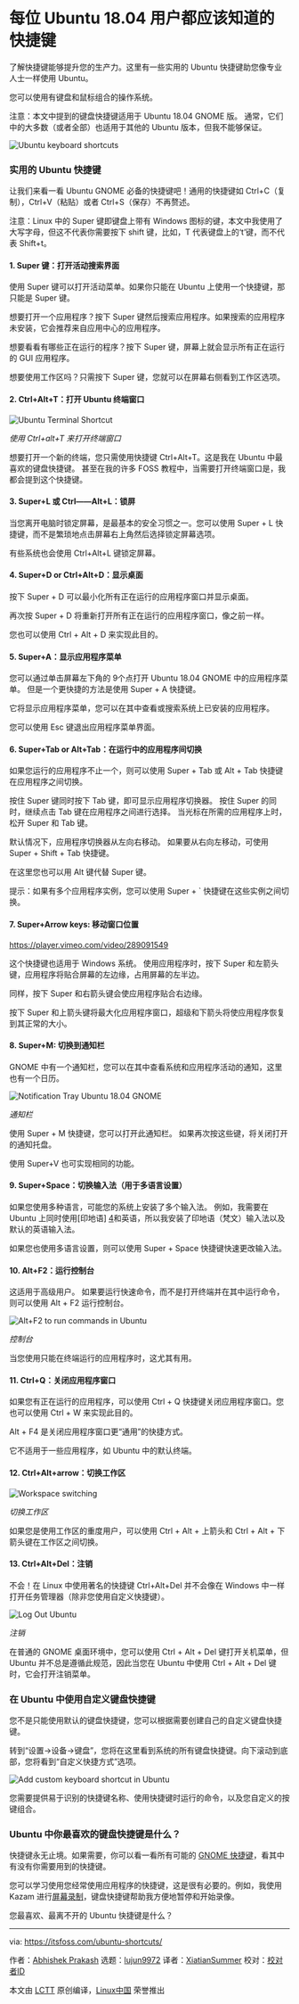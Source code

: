每位 Ubuntu 18.04 用户都应该知道的快捷键
======
了解快捷键能够提升您的生产力。这里有一些实用的 Ubuntu 快捷键助您像专业人士一样使用 Ubuntu。

您可以使用有键盘和鼠标组合的操作系统。

注意：本文中提到的键盘快捷键适用于 Ubuntu 18.04 GNOME 版。 通常，它们中的大多数（或者全部）也适用于其他的 Ubuntu 版本，但我不能够保证。

![Ubuntu keyboard shortcuts][1]

### 实用的 Ubuntu 快捷键

让我们来看一看 Ubuntu GNOME 必备的快捷键吧！通用的快捷键如 Ctrl+C（复制），Ctrl+V（粘贴）或者 Ctrl+S（保存）不再赘述。

注意：Linux 中的 Super 键即键盘上带有 Windows 图标的键，本文中我使用了大写字母，但这不代表你需要按下 shift 键，比如，T 代表键盘上的‘t’键，而不代表 Shift+t。

#### 1\. Super 键：打开活动搜索界面

使用 Super 键可以打开活动菜单。如果你只能在 Ubuntu 上使用一个快捷键，那只能是 Super 键。

想要打开一个应用程序？按下 Super 键然后搜索应用程序。如果搜索的应用程序未安装，它会推荐来自应用中心的应用程序。

想要看看有哪些正在运行的程序？按下 Super 键，屏幕上就会显示所有正在运行的 GUI 应用程序。

想要使用工作区吗？只需按下 Super 键，您就可以在屏幕右侧看到工作区选项。

#### 2\. Ctrl+Alt+T：打开 Ubuntu 终端窗口

![Ubuntu Terminal Shortcut][2]

*使用 Ctrl+alt+T 来打开终端窗口*

想要打开一个新的终端，您只需使用快捷键 Ctrl+Alt+T。这是我在 Ubuntu 中最喜欢的键盘快捷键。 甚至在我的许多 FOSS 教程中，当需要打开终端窗口是，我都会提到这个快捷键。

#### 3\. Super+L 或 Ctrl——Alt+L：锁屏

当您离开电脑时锁定屏幕，是最基本的安全习惯之一。您可以使用 Super + L 快捷键，而不是繁琐地点击屏幕右上角然后选择锁定屏幕选项。

有些系统也会使用 Ctrl+Alt+L 键锁定屏幕。

#### 4\. Super+D or Ctrl+Alt+D：显示桌面

按下 Super + D 可以最小化所有正在运行的应用程序窗口并显示桌面。

再次按 Super + D 将重新打开所有正在运行的应用程序窗口，像之前一样。

您也可以使用 Ctrl + Alt + D 来实现此目的。

#### 5\. Super+A：显示应用程序菜单

您可以通过单击屏幕左下角的 9个点打开 Ubuntu 18.04 GNOME 中的应用程序菜单。 但是一个更快捷的方法是使用 Super + A 快捷键。

它将显示应用程序菜单，您可以在其中查看或搜索系统上已安装的应用程序。

您可以使用 Esc 键退出应用程序菜单界面。

#### 6\. Super+Tab or Alt+Tab：在运行中的应用程序间切换

如果您运行的应用程序不止一个，则可以使用 Super + Tab 或 Alt + Tab 快捷键在应用程序之间切换。

按住 Super 键同时按下 Tab 键，即可显示应用程序切换器。 按住 Super 的同时，继续点击 Tab 键在应用程序之间进行选择。 当光标在所需的应用程序上时，松开 Super 和 Tab 键。

默认情况下，应用程序切换器从左向右移动。 如果要从右向左移动，可使用 Super + Shift + Tab 快捷键。

在这里您也可以用 Alt 键代替 Super 键。

提示：如果有多个应用程序实例，您可以使用 Super + \` 快捷键在这些实例之间切换。

#### 7\. Super+Arrow keys: 移动窗口位置

<https://player.vimeo.com/video/289091549>

这个快捷键也适用于 Windows 系统。 使用应用程序时，按下 Super 和左箭头键，应用程序将贴合屏幕的左边缘，占用屏幕的左半边。

同样，按下 Super 和右箭头键会使应用程序贴合右边缘。

按下 Super 和上箭头键将最大化应用程序窗口，超级和下箭头将使应用程序恢复到其正常的大小。

#### 8\. Super+M: 切换到通知栏

GNOME 中有一个通知栏，您可以在其中查看系统和应用程序活动的通知，这里也有一个日历。

![Notification Tray Ubuntu 18.04 GNOME][3]

*通知栏*

使用 Super + M 快捷键，您可以打开此通知栏。 如果再次按这些键，将关闭打开的通知托盘。

使用 Super+V 也可实现相同的功能。

#### 9\. Super+Space：切换输入法（用于多语言设置）

如果您使用多种语言，可能您的系统上安装了多个输入法。 例如，我需要在 Ubuntu 上同时使用[印地语] [4]和英语，所以我安装了印地语（梵文）输入法以及默认的英语输入法。

如果您也使用多语言设置，则可以使用 Super + Space 快捷键快速更改输入法。

#### 10\. Alt+F2：运行控制台

这适用于高级用户。 如果要运行快速命令，而不是打开终端并在其中运行命令，则可以使用 Alt + F2 运行控制台。

![Alt+F2 to run commands in Ubuntu][5]

*控制台*

当您使用只能在终端运行的应用程序时，这尤其有用。

#### 11\. Ctrl+Q：关闭应用程序窗口

如果您有正在运行的应用程序，可以使用 Ctrl + Q 快捷键关闭应用程序窗口。您也可以使用 Ctrl + W 来实现此目的。

Alt + F4 是关闭应用程序窗口更“通用”的快捷方式。

它不适用于一些应用程序，如 Ubuntu 中的默认终端。

#### 12\. Ctrl+Alt+arrow：切换工作区

![Workspace switching][6]

*切换工作区*

如果您是使用工作区的重度用户，可以使用 Ctrl + Alt + 上箭头和 Ctrl + Alt + 下箭头键在工作区之间切换。

#### 13\. Ctrl+Alt+Del：注销

不会！在 Linux 中使用著名的快捷键 Ctrl+Alt+Del 并不会像在 Windows 中一样打开任务管理器（除非您使用自定义快捷键）。

![Log Out Ubuntu][7]

*注销*

在普通的 GNOME 桌面环境中，您可以使用 Ctrl + Alt + Del 键打开关机菜单，但 Ubuntu 并不总是遵循此规范，因此当您在 Ubuntu 中使用 Ctrl + Alt + Del 键时，它会打开注销菜单。

### 在 Ubuntu 中使用自定义键盘快捷键

您不是只能使用默认的键盘快捷键，您可以根据需要创建自己的自定义键盘快捷键。

转到“设置->设备->键盘”，您将在这里看到系统的所有键盘快捷键。向下滚动到底部，您将看到“自定义快捷方式”选项。

![Add custom keyboard shortcut in Ubuntu][8]

您需要提供易于识别的快捷键名称、使用快捷键时运行的命令，以及您自定义的按键组合。

### Ubuntu 中你最喜欢的键盘快捷键是什么？

快捷键永无止境。如果需要，你可以看一看所有可能的 [GNOME 快捷键][9]，看其中有没有你需要用到的快捷键。

您可以学习使用您经常使用应用程序的快捷键，这是很有必要的。例如，我使用 Kazam 进行[屏幕录制][10]，键盘快捷键帮助我方便地暂停和开始录像。

您最喜欢、最离不开的 Ubuntu 快捷键是什么？

--------------------------------------------------------------------------------

via: https://itsfoss.com/ubuntu-shortcuts/

作者：[Abhishek Prakash][a]
选题：[lujun9972](https://github.com/lujun9972)
译者：[XiatianSummer](https://github.com/XiatianSummer)
校对：[校对者ID](https://github.com/校对者ID)

本文由 [LCTT](https://github.com/LCTT/TranslateProject) 原创编译，[Linux中国](https://linux.cn/) 荣誉推出

[a]: https://itsfoss.com/author/abhishek/
[1]: https://4bds6hergc-flywheel.netdna-ssl.com/wp-content/uploads/2018/09/ubuntu-keyboard-shortcuts.jpeg
[2]: https://4bds6hergc-flywheel.netdna-ssl.com/wp-content/uploads/2018/09/ubuntu-terminal-shortcut.jpg
[3]: https://4bds6hergc-flywheel.netdna-ssl.com/wp-content/uploads/2018/09/notification-tray-ubuntu-gnome.jpeg
[4]: https://itsfoss.com/type-indian-languages-ubuntu/
[5]: https://4bds6hergc-flywheel.netdna-ssl.com/wp-content/uploads/2018/09/console-alt-f2-ubuntu-gnome.jpeg
[6]: https://4bds6hergc-flywheel.netdna-ssl.com/wp-content/uploads/2018/09/workspace-switcher-ubuntu.png
[7]: https://4bds6hergc-flywheel.netdna-ssl.com/wp-content/uploads/2018/09/log-out-ubuntu.jpeg
[8]: https://4bds6hergc-flywheel.netdna-ssl.com/wp-content/uploads/2018/09/custom-keyboard-shortcut.jpg
[9]: https://wiki.gnome.org/Design/OS/KeyboardShortcuts
[10]: https://itsfoss.com/best-linux-screen-recorders/
